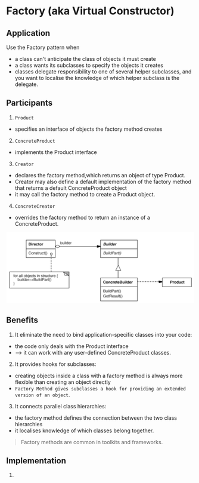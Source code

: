 # Factory (aka Virtual Constructor)

## Application

Use the Factory pattern when
- a class can't anticipate the class of objects it must create
- a class wants its subclasses to specify the objects it creates
- classes delegate responsibility to one of several helper subclasses, and you want to localise the knowledge of which helper subclass is the delegate.

## Participants

1. `Product`
- specifies an interface of objects the factory method creates

2. `ConcreteProduct`
- implements the Product interface

3. `Creator`
- declares the factory method,which returns an object of type Product.
- Creator may also define a default implementation of the factory method that returns a default ConcreteProduct object
- it may call the factory method to create a Product object.

4. `ConcreteCreator`
- overrides the factory method to return an instance of a ConcreteProduct.

![img](../../img/builder_uml.png)

## Benefits

1. It eliminate the need to bind application-specific classes into your code:
- the code only deals with the Product interface
- --> it can work with any user-defined ConcreteProduct classes.

2. It provides hooks for subclasses:
- creating objects inside a class with a factory method is always more flexible than creating an object directly
- `Factory Method gives subclasses a hook for providing an extended version of an object`.

3. It connects parallel class hierarchies:
- the factory method defines the connection between the two class hierarchies
- it localises knowledge of which classes belong together.

> Factory methods are common in toolkits and frameworks.

## Implementation

1. 